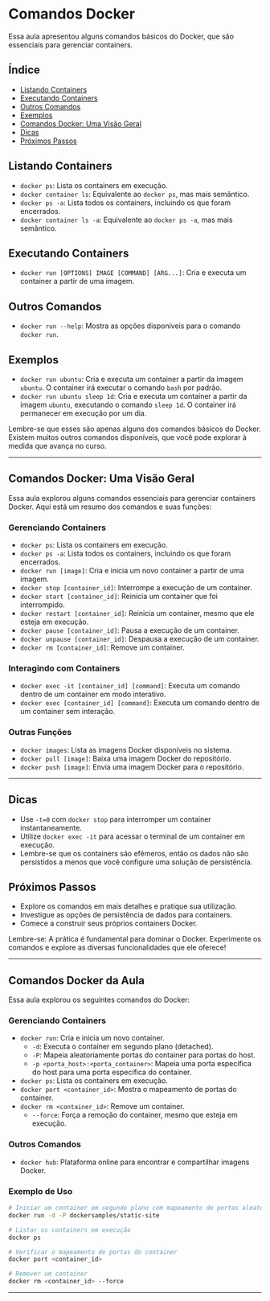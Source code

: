# Comandos Docker

Essa aula apresentou alguns comandos básicos do Docker, que são essenciais para gerenciar containers.

## Índice

- [Listando Containers](#listando-containers)
- [Executando Containers](#executando-containers)
- [Outros Comandos](#outros-comandos)
- [Exemplos](#exemplos)
- [Comandos Docker: Uma Visão Geral](#comandos-docker-uma-visão-geral)
- [Dicas](#dicas)
- [Próximos Passos](#próximos-passos)

## Listando Containers

- `docker ps`: Lista os containers em execução.
- `docker container ls`: Equivalente ao `docker ps`, mas mais semântico.
- `docker ps -a`: Lista todos os containers, incluindo os que foram encerrados.
- `docker container ls -a`: Equivalente ao `docker ps -a`, mas mais semântico.

## Executando Containers

- `docker run [OPTIONS] IMAGE [COMMAND] [ARG...]`: Cria e executa um container a partir de uma imagem.

## Outros Comandos

- `docker run --help`: Mostra as opções disponíveis para o comando `docker run`.

## Exemplos

- `docker run ubuntu`: Cria e executa um container a partir da imagem `ubuntu`. O container irá executar o comando `bash` por padrão.
- `docker run ubuntu sleep 1d`: Cria e executa um container a partir da imagem `ubuntu`, executando o comando `sleep 1d`. O container irá permanecer em execução por um dia.

Lembre-se que esses são apenas alguns dos comandos básicos do Docker. Existem muitos outros comandos disponíveis, que você pode explorar à medida que avança no curso.

---

## Comandos Docker: Uma Visão Geral

Essa aula explorou alguns comandos essenciais para gerenciar containers Docker. Aqui está um resumo dos comandos e suas funções:

### Gerenciando Containers

- `docker ps`: Lista os containers em execução.
- `docker ps -a`: Lista todos os containers, incluindo os que foram encerrados.
- `docker run [image]`: Cria e inicia um novo container a partir de uma imagem.
- `docker stop [container_id]`: Interrompe a execução de um container.
- `docker start [container_id]`: Reinicia um container que foi interrompido.
- `docker restart [container_id]`: Reinicia um container, mesmo que ele esteja em execução.
- `docker pause [container_id]`: Pausa a execução de um container.
- `docker unpause [container_id]`: Despausa a execução de um container.
- `docker rm [container_id]`: Remove um container.

### Interagindo com Containers

- `docker exec -it [container_id] [command]`: Executa um comando dentro de um container em modo interativo.
- `docker exec [container_id] [command]`: Executa um comando dentro de um container sem interação.

### Outras Funções

- `docker images`: Lista as imagens Docker disponíveis no sistema.
- `docker pull [image]`: Baixa uma imagem Docker do repositório.
- `docker push [image]`: Envia uma imagem Docker para o repositório.

---

## Dicas

- Use `-t=0` com `docker stop` para interromper um container instantaneamente.
- Utilize `docker exec -it` para acessar o terminal de um container em execução.
- Lembre-se que os containers são efêmeros, então os dados não são persistidos a menos que você configure uma solução de persistência.

## Próximos Passos

- Explore os comandos em mais detalhes e pratique sua utilização.
- Investigue as opções de persistência de dados para containers.
- Comece a construir seus próprios containers Docker.

Lembre-se: A prática é fundamental para dominar o Docker. Experimente os comandos e explore as diversas funcionalidades que ele oferece!

---

## Comandos Docker da Aula

Essa aula explorou os seguintes comandos do Docker:

### Gerenciando Containers

- `docker run`: Cria e inicia um novo container.
  - `-d`: Executa o container em segundo plano (detached).
  - `-P`: Mapeia aleatoriamente portas do container para portas do host.
  - `-p <porta_host>:<porta_container>`: Mapeia uma porta específica do host para uma porta específica do container.
- `docker ps`: Lista os containers em execução.
- `docker port <container_id>`: Mostra o mapeamento de portas do container.
- `docker rm <container_id>`: Remove um container.
  - `--force`: Força a remoção do container, mesmo que esteja em execução.

### Outros Comandos

- `docker hub`: Plataforma online para encontrar e compartilhar imagens Docker.

### Exemplo de Uso

```bash
# Iniciar um container em segundo plano com mapeamento de portas aleatório
docker run -d -P dockersamples/static-site

# Listar os containers em execução
docker ps

# Verificar o mapeamento de portas do container
docker port <container_id>

# Remover um container
docker rm <container_id> --force
```

--- 

<!---
Conteúdo extra

Título: "Comandos do Docker para gerenciar imagens e containers"
Seções:
Visualizando imagens:
docker images ou docker image ls: Lista todas as imagens baixadas no sistema.
Exemplo: docker images
Inspecionando imagens:
docker inspect <IMAGE_ID>: Exibe informações detalhadas sobre uma imagem, incluindo camadas, tags, data de criação, etc.
Exemplo: docker inspect f589ccde7957
Visualizando o histórico de uma imagem:
docker history <IMAGE_ID>: Mostra o histórico de uma imagem, incluindo as camadas e as instruções que foram usadas para criá-la.
Exemplo: docker history f589ccde7957
Criando um container a partir de uma imagem:
docker run <IMAGE_NAME> <COMMAND>: Cria um container a partir de uma imagem e executa um comando dentro dele.
Exemplo: docker run -it ubuntu bash
Outras informações:
Explique o conceito de camadas de uma imagem e como elas são reutilizadas para criar containers.
Descreva a diferença entre imagens e containers.
Mencione a importância da otimização de imagens para melhorar o desempenho dos containers.

---

Criando sua primeira imagem Docker
Essa aula te guiará na criação da sua primeira imagem Docker, utilizando uma aplicação Node como exemplo.

Pré-requisitos
Docker instalado e configurado em sua máquina.
Conhecimento básico sobre o funcionamento do Docker.
Editor de texto de sua preferência (ex: Visual Studio Code).
Criando o arquivo Dockerfile
Crie um novo arquivo chamado Dockerfile na raiz do seu projeto.
Defina a imagem base:
css
Copiar código
FROM node:14
Essa linha indica que você usará a imagem oficial do Node na versão 14 como base para sua imagem.
Defina o diretório de trabalho:
bash
Copiar código
WORKDIR /app-node
Essa linha define /app-node como o diretório de trabalho padrão dentro do container.
Copie os arquivos do seu projeto para o container:
sql
Copiar código
COPY . .
Essa linha copia todos os arquivos do seu diretório atual (onde está o Dockerfile) para o diretório /app-node dentro do container.
Instale as dependências do seu projeto:
undefined
Copiar código
RUN npm install
Essa linha executa o comando npm install dentro do container para instalar as dependências do seu projeto.
Defina o ponto de entrada do container:
sql
Copiar código
ENTRYPOINT npm start
Essa linha define o comando npm start como o ponto de entrada do container. Quando o container for iniciado, esse comando será executado.
Criando a imagem
Abra o terminal e navegue até o diretório do seu projeto.
Execute o comando docker build para criar a imagem:
bash
Copiar código
docker build -t danielartini/app-node:1 .
-t danielartini/app-node:1 define o nome da imagem como danielartini/app-node e a tag como 1.
. indica que o Dockerfile está no diretório atual.
Iniciando um container
Execute o comando docker run para iniciar um container a partir da imagem criada:
bash
Copiar código
docker run -d -p 8081:3000 danielartini/app-node:1.0
-d inicia o container em modo detached.
-p 8081:3000 mapeia a porta 8081 do seu host para a porta 3000 do container.
danielartini/app-node:1.0 especifica a imagem e a tag a serem utilizadas.
Acessando a aplicação
Após iniciar o container, você poderá acessar sua aplicação no navegador através do endereço localhost:8081.

Próximos passos
Explore a documentação do Docker para aprender mais sobre as instruções do Dockerfile.
Experimente criar imagens para outros tipos de aplicações.
Utilize as instruções ENV, EXPOSE, VOLUME e LABEL para personalizar suas imagens.

---



-->